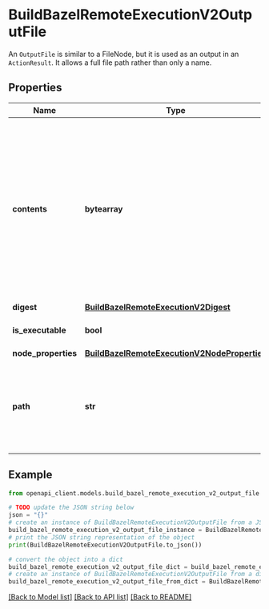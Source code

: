 # BuildBazelRemoteExecutionV2OutputFile

An `OutputFile` is similar to a FileNode, but it is used as an output in an `ActionResult`. It allows a full file path rather than only a name.

## Properties

Name | Type | Description | Notes
------------ | ------------- | ------------- | -------------
**contents** | **bytearray** | The contents of the file if inlining was requested. The server SHOULD NOT inline file contents unless requested by the client in the GetActionResultRequest message. The server MAY omit inlining, even if requested, and MUST do so if inlining would cause the response to exceed message size limits. Clients SHOULD NOT populate this field when uploading to the cache. | [optional] 
**digest** | [**BuildBazelRemoteExecutionV2Digest**](BuildBazelRemoteExecutionV2Digest.md) |  | [optional] 
**is_executable** | **bool** | True if file is executable, false otherwise. | [optional] 
**node_properties** | [**BuildBazelRemoteExecutionV2NodeProperties**](BuildBazelRemoteExecutionV2NodeProperties.md) |  | [optional] 
**path** | **str** | The full path of the file relative to the working directory, including the filename. The path separator is a forward slash &#x60;/&#x60;. Since this is a relative path, it MUST NOT begin with a leading forward slash. | [optional] 

## Example

```python
from openapi_client.models.build_bazel_remote_execution_v2_output_file import BuildBazelRemoteExecutionV2OutputFile

# TODO update the JSON string below
json = "{}"
# create an instance of BuildBazelRemoteExecutionV2OutputFile from a JSON string
build_bazel_remote_execution_v2_output_file_instance = BuildBazelRemoteExecutionV2OutputFile.from_json(json)
# print the JSON string representation of the object
print(BuildBazelRemoteExecutionV2OutputFile.to_json())

# convert the object into a dict
build_bazel_remote_execution_v2_output_file_dict = build_bazel_remote_execution_v2_output_file_instance.to_dict()
# create an instance of BuildBazelRemoteExecutionV2OutputFile from a dict
build_bazel_remote_execution_v2_output_file_from_dict = BuildBazelRemoteExecutionV2OutputFile.from_dict(build_bazel_remote_execution_v2_output_file_dict)
```
[[Back to Model list]](../README.md#documentation-for-models) [[Back to API list]](../README.md#documentation-for-api-endpoints) [[Back to README]](../README.md)


